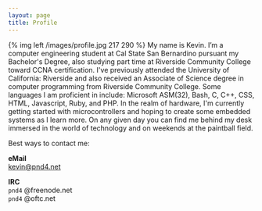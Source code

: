 ```yaml
---
layout: page
title: Profile
---
```

{% img left /images/profile.jpg 217 290 %} My name is Kevin. I’m a computer engineering student at Cal State San Bernardino pursuant my Bachelor's Degree, also studying part time at Riverside Community College toward CCNA certification. I've previously attended the University of California: Riverside and also received an Associate of Science degree in computer programming from Riverside Community College. Some languages I am proficient in include: Microsoft ASM(32), Bash, C, C++, CSS, HTML, Javascript, Ruby, and PHP. In the realm of hardware, I'm currently getting started with microcontrollers and hoping to create some embedded systems as I learn more. On any given day you can find me behind my desk immersed in the world of technology and on weekends at the paintball field.

Best ways to contact me:

**eMail**  
kevin@pnd4.net

**IRC**  
`pnd4` @freenode.net  
`pnd4` @oftc.net

